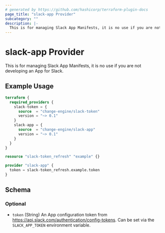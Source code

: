 ```yaml
---
# generated by https://github.com/hashicorp/terraform-plugin-docs
page_title: "slack-app Provider"
subcategory: ""
description: |-
  This is for managing Slack App Manifests, it is no use if you are not developing an App for Slack.
---
```


# slack-app Provider

This is for managing Slack App Manifests, it is no use if you are not developing an App for Slack.

## Example Usage

```terraform
terraform {
  required_providers {
    slack-token = {
      source  = "change-engine/slack-token"
      version = "~> 0.1"
    }
    slack-app = {
      source  = "change-engine/slack-app"
      version = "~> 0.1"
    }
  }
}

resource "slack-token_refresh" "example" {}

provider "slack-app" {
  token = slack-token_refresh.example.token
}
```

<!-- schema generated by tfplugindocs -->
## Schema

### Optional

- `token` (String) An App configuration token from https://api.slack.com/authentication/config-tokens. Can be set via the `SLACK_APP_TOKEN` environment variable.
